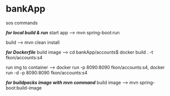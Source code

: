 # bankApp

sos commands

***for local build & run***
start app --> mvn spring-boot:run

build --> mvn clean install

***for Dockerfile***
build image --> cd bankApp/accounts$ docker build . -t fkon/accounts:s4

run img to container --> docker run -p 8090:8090 fkon/accounts:s4, docker run -d -p 8090:8090 fkon/accounts:s4

***for buildpacks image with mvn command***
build image --> mvn spring-boot:build-image
